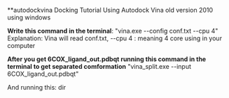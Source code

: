 **autodockvina
Docking Tutorial Using Autodock Vina old version 2010 using windows

**Write this command in the terminal**:
"vina.exe --config conf.txt --cpu 4"
Explanation: Vina will read conf.txt, 
--cpu 4 : meaning 4 core using in your computer 

**After you get 6COX_ligand_out.pdbqt running this command in the terminal to get separated comformation**
"vina_split.exe --input 6COX_ligand_out.pdbqt"

And running this: 
dir


